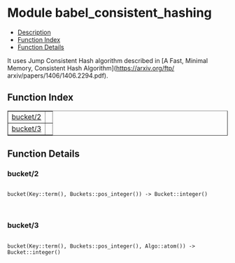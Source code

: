 

# Module babel_consistent_hashing #
* [Description](#description)
* [Function Index](#index)
* [Function Details](#functions)

It uses Jump Consistent Hash algorithm described in
[A Fast, Minimal Memory, Consistent Hash Algorithm](https://arxiv.org/ftp/
arxiv/papers/1406/1406.2294.pdf).

<a name="index"></a>

## Function Index ##


<table width="100%" border="1" cellspacing="0" cellpadding="2" summary="function index"><tr><td valign="top"><a href="#bucket-2">bucket/2</a></td><td></td></tr><tr><td valign="top"><a href="#bucket-3">bucket/3</a></td><td></td></tr></table>


<a name="functions"></a>

## Function Details ##

<a name="bucket-2"></a>

### bucket/2 ###

<pre><code>
bucket(Key::term(), Buckets::pos_integer()) -&gt; Bucket::integer()
</code></pre>
<br />

<a name="bucket-3"></a>

### bucket/3 ###

<pre><code>
bucket(Key::term(), Buckets::pos_integer(), Algo::atom()) -&gt; Bucket::integer()
</code></pre>
<br />


